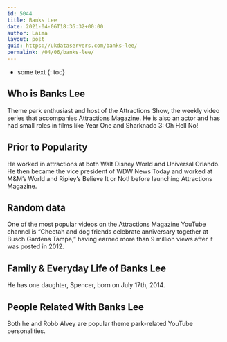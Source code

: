 ```yaml
---
id: 5044
title: Banks Lee
date: 2021-04-06T18:36:32+00:00
author: Laima
layout: post
guid: https://ukdataservers.com/banks-lee/
permalink: /04/06/banks-lee/
---
```


* some text
{: toc}


## Who is Banks Lee
                  
                  
                  
Theme park enthusiast and host of the Attractions Show, the weekly video series that accompanies Attractions Magazine. He is also an actor and has had small roles in films like Year One and Sharknado 3: Oh Hell No! 
                  
              
            
              
            
                
                
                
## Prior to Popularity
                  
                  
                  
He worked in attractions at both Walt Disney World and Universal Orlando. He then became the vice president of WDW News Today and worked at M&M&#8217;s World and Ripley&#8217;s Believe It or Not! before launching Attractions Magazine. 
                  
              
            
              
            
                
                
                
## Random data
                  
                  
                  
One of the most popular videos on the Attractions Magazine YouTube channel is &#8220;Cheetah and dog friends celebrate anniversary together at Busch Gardens Tampa,&#8221; having earned more than 9 million views after it was posted in 2012.
                  
              
            
              
            
                
                
                
## Family & Everyday Life of Banks Lee
                  
                  
                  
He has one daughter, Spencer, born on July 17th, 2014.
                  
              
            
              
            
                
                
                
## People Related With Banks Lee
                  
                  
                  
Both he and Robb Alvey are popular theme park-related YouTube personalities.
                  
              
            
              
            
                
              
            
              
              
            
            
              
            
          
          
          